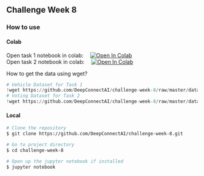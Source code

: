## Challenge Week 8


### How to use

#### Colab
Open task 1 notebook in colab: &emsp;[![Open In Colab](https://colab.research.google.com/assets/colab-badge.svg)](https://colab.research.google.com/github/DeepConnectAI/challenge-week-8/blob/master/task_1_randomforest_from_scratch.ipynb)<br>
Open task 2 notebook in colab: &emsp;[![Open In Colab](https://colab.research.google.com/assets/colab-badge.svg)](https://colab.research.google.com/github/DeepConnectAI/challenge-week-8/blob/master/task_2_adaboost_classification.ipynb)

How to get the data using wget?
```python
# Vehicle Dataset for Task 1
!wget https://github.com/DeepConnectAI/challenge-week-8/raw/master/data/vehicle.csv
# Voting Dataset for Task 2
!wget https://github.com/DeepConnectAI/challenge-week-8/raw/master/data/house_votes84.csv
```

#### Local

```bash
# Clone the repository
$ git clone https://github.com/DeepConnectAI/challenge-week-8.git

# Go to project directory
$ cd challenge-week-8

# Open up the jupyter notebook if installed
$ jupyter notebook
```
